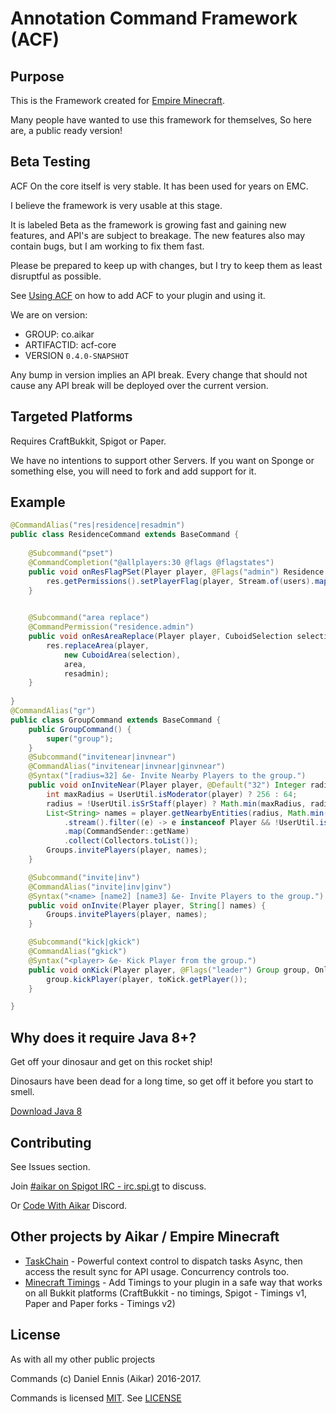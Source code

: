 # Annotation Command Framework (ACF)
## Purpose
This is the Framework created for [Empire Minecraft](https://ref.emc.gs/Aikar?gac=commands.github).

Many people have wanted to use this framework for themselves, So here are, a public ready version!


## Beta Testing
ACF On the core itself is very stable. It has been used for years on EMC.

I believe the framework is very usable at this stage.

It is labeled Beta as the framework is growing fast and gaining new features, and API's are subject to breakage. The new features also may contain bugs, but I am working to fix them fast.

Please be prepared to keep up with changes, but I try to keep them as least disruptful as possible.

See [Using ACF](https://github.com/aikar/commands/wiki/Using-ACF) on how to add ACF to your plugin and using it.

We are on version:
 - GROUP: co.aikar
 - ARTIFACTID: acf-core
 - VERSION `0.4.0-SNAPSHOT`

Any bump in version implies an API break. 
Every change that should not cause any API break will be deployed over the current version.

## Targeted Platforms
Requires CraftBukkit, Spigot or Paper.

We have no intentions to support other Servers. If you want on Sponge or something else, you will need to fork and add support for it.

## Example
```java
@CommandAlias("res|residence|resadmin")
public class ResidenceCommand extends BaseCommand {
    
    @Subcommand("pset")
    @CommandCompletion("@allplayers:30 @flags @flagstates")
    public void onResFlagPSet(Player player, @Flags("admin") Residence res, EmpireUser[] users, String flag, @Values("@flagstates") String state) {
        res.getPermissions().setPlayerFlag(player, Stream.of(users).map(EmpireUser::getName).collect(Collectors.joining(",")), flag, state, resadmin, true);
    }

    
    @Subcommand("area replace")
    @CommandPermission("residence.admin")
    public void onResAreaReplace(Player player, CuboidSelection selection, @Flags("verbose") Residence res, @Default("main") @Single String area) {
        res.replaceArea(player,
            new CuboidArea(selection),
            area,
            resadmin);
    }
    
}
@CommandAlias("gr")
public class GroupCommand extends BaseCommand {
    public GroupCommand() {
        super("group");
    }
    @Subcommand("invitenear|invnear")
    @CommandAlias("invitenear|invnear|ginvnear")
    @Syntax("[radius=32] &e- Invite Nearby Players to the group.")
    public void onInviteNear(Player player, @Default("32") Integer radius) {
        int maxRadius = UserUtil.isModerator(player) ? 256 : 64;
        radius = !UserUtil.isSrStaff(player) ? Math.min(maxRadius, radius) : radius;
        List<String> names = player.getNearbyEntities(radius, Math.min(128, radius), radius)
            .stream().filter((e) -> e instanceof Player && !UserUtil.isVanished((Player) e))
            .map(CommandSender::getName)
            .collect(Collectors.toList());
        Groups.invitePlayers(player, names);
    }

    @Subcommand("invite|inv")
    @CommandAlias("invite|inv|ginv")
    @Syntax("<name> [name2] [name3] &e- Invite Players to the group.")
    public void onInvite(Player player, String[] names) {
        Groups.invitePlayers(player, names);
    }

    @Subcommand("kick|gkick")
    @CommandAlias("gkick")
    @Syntax("<player> &e- Kick Player from the group.")
    public void onKick(Player player, @Flags("leader") Group group, OnlinePlayer toKick) {
        group.kickPlayer(player, toKick.getPlayer());
    }

}
```
## Why does it require Java 8+?
Get off your dinosaur and get on this rocket ship!

Dinosaurs have been dead for a long time, so get off it before you start to smell.

[Download Java 8](http://www.oracle.com/technetwork/java/javase/downloads/jdk8-downloads-2133151.html)

## Contributing
See Issues section. 

Join [#aikar on Spigot IRC - irc.spi.gt](https://aikarchat.emc.gs) to discuss. 

Or [Code With Aikar](https://aikardiscord.emc.gs) Discord.

## Other projects by Aikar / Empire Minecraft
 - [TaskChain](https://taskchain.emc.gs) - Powerful context control to dispatch tasks Async, then access the result sync for API usage. Concurrency controls too.
 - [Minecraft Timings](https://github.com/aikar/minecraft-timings/) - Add Timings to your plugin in a safe way that works on all Bukkit platforms (CraftBukkit - no timings, Spigot - Timings v1, Paper and Paper forks - Timings v2)

## License
As with all my other public projects

Commands (c) Daniel Ennis (Aikar) 2016-2017.

Commands is licensed [MIT](https://tldrlegal.com/license/mit-license). See [LICENSE](LICENSE)


